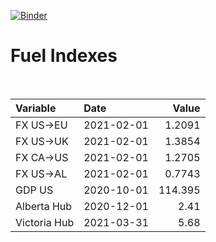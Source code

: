 [![Binder](https://mybinder.org/badge_logo.svg)](https://mybinder.org/v2/gh/AyrtonB/Global-Gas-Prices/master)

# Fuel Indexes

<br>

| Variable     | Date       |    Value |
|:-------------|:-----------|---------:|
| FX US->EU    | 2021-02-01 |   1.2091 |
| FX US->UK    | 2021-02-01 |   1.3854 |
| FX CA->US    | 2021-02-01 |   1.2705 |
| FX US->AL    | 2021-02-01 |   0.7743 |
| GDP US       | 2020-10-01 | 114.395  |
| Alberta Hub  | 2020-12-01 |   2.41   |
| Victoria Hub | 2021-03-31 |   5.68   |